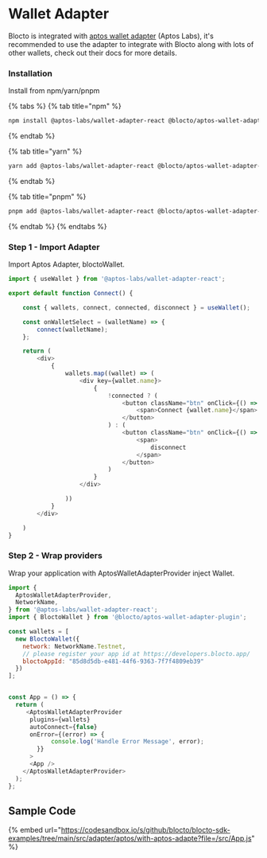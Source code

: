 # Wallet Adapter

Blocto is integrated with [aptos wallet adapter](https://github.com/aptos-labs/aptos-wallet-adapter) (Aptos Labs), it's recommended to use the adapter to integrate with Blocto along with lots of other wallets, check out their docs for more details.

### Installation

Install from npm/yarn/pnpm

{% tabs %}
{% tab title="npm" %}
```bash
npm install @aptos-labs/wallet-adapter-react @blocto/aptos-wallet-adapter-plugin
```
{% endtab %}

{% tab title="yarn" %}
```bash
yarn add @aptos-labs/wallet-adapter-react @blocto/aptos-wallet-adapter-plugin
```
{% endtab %}

{% tab title="pnpm" %}
```bash
pnpm add @aptos-labs/wallet-adapter-react @blocto/aptos-wallet-adapter-plugin
```
{% endtab %}
{% endtabs %}

### Step 1 - Import Adapter

Import Aptos Adapter, bloctoWallet.

```javascript
import { useWallet } from '@aptos-labs/wallet-adapter-react';

export default function Connect() {

    const { wallets, connect, connected, disconnect } = useWallet();

    const onWalletSelect = (walletName) => {
        connect(walletName);
    };

    return (
        <div>
            {
                wallets.map((wallet) => (
                    <div key={wallet.name}>
                        {
                            !connected ? (
                                <button className="btn" onClick={() => onWalletSelect(wallet.name)}>
                                    <span>Connect {wallet.name}</span>
                                </button>
                            ) : (
                                <button className="btn" onClick={() => disconnect(wallet.name)}>
                                    <span>
                                        disconnect
                                    </span>
                                </button>
                            )
                        }
                    </div>

                ))
            }
        </div>

    )
}
```

### Step 2 - Wrap providers

Wrap your application with AptosWalletAdapterProvider inject Wallet.

```javascript
import {
  AptosWalletAdapterProvider,
  NetworkName,
} from '@aptos-labs/wallet-adapter-react';
import { BloctoWallet } from '@blocto/aptos-wallet-adapter-plugin';

const wallets = [
  new BloctoWallet({
    network: NetworkName.Testnet,
    // please register your app id at https://developers.blocto.app/
    bloctoAppId: "85d8d5db-e481-44f6-9363-7f7f4809eb39"
  })
];


const App = () => {
  return (
     <AptosWalletAdapterProvider
      plugins={wallets}
      autoConnect={false}
      onError={(error) => {
            console.log('Handle Error Message', error);
        }}
      >
      <App />
    </AptosWalletAdapterProvider>
  );
};
```

## Sample Code

{% embed url="https://codesandbox.io/s/github/blocto/blocto-sdk-examples/tree/main/src/adapter/aptos/with-aptos-adapte?file=/src/App.js" %}
